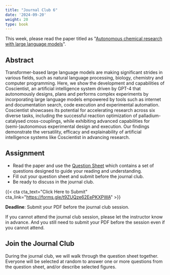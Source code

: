 ```yaml
---
title: "Journal Club 6"
date: '2024-09-20'
weight: 20
type: book
---
```


This week, please read the paper titled as "[Autonomous chemical research with large language models](https://doi.org/10.1038/s41586-023-06792-0)".

## Abstract

Transformer-based large language models are making significant strides in various fields, such as natural language processing, biology, chemistry and computer programming. Here, we show the development and capabilities of Coscientist, an artificial intelligence system driven by GPT-4 that autonomously designs, plans and performs complex experiments by incorporating large language models empowered by tools such as internet and documentation search, code execution and experimental automation. Coscientist showcases its potential for accelerating research across six diverse tasks, including the successful reaction optimization of palladium-catalysed cross-couplings, while exhibiting advanced capabilities for (semi-)autonomous experimental design and execution. Our findings demonstrate the versatility, efficacy and explainability of artificial intelligence systems like Coscientist in advancing research.

## Assignment

- Read the paper and use the [Question Sheet](/question-sheet/) which contains a set of questions designed to guide your reading and understanding.
- Fill out your question sheet and submit before the journal club.
- Be ready to discuss in the journal club.

{{< cta cta_text="Click Here to Submit" cta_link="https://forms.gle/t9ZUQze62EePKXPWA" >}}

**Deadline**: Submit your PDF before the journal club session.

If you cannot attend the journal club session, please let the instructor know in advance. And you still need to submit your PDF before the session even if you cannot attend.
 
 ## Join the Journal Club

During the journal club, we will walk through the question sheet together. Everyone will be selected at random to answer one or more questions from the question sheet, and/or describe selected figures.

